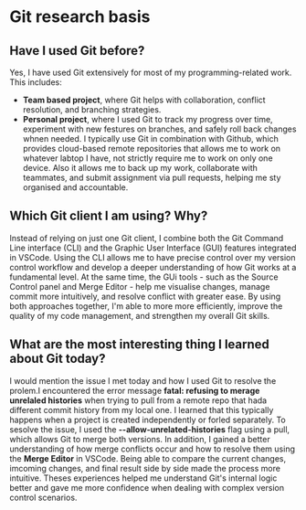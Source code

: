 # Git research basis

## Have I used Git before?

Yes, I have used Git extensively for most of my programming-related work. This includes:

- **Team based project**, where Git helps with collaboration, conflict resolution, and branching strategies.
- **Personal project**, where I used Git to track my progress over time, experiment with new festures on branches, and safely roll back changes whnen needed.
  I typically use Git in combination with Github, which provides cloud-based remote repositories that allows me to work on whatever labtop I have, not strictly require me to work on only one device. Also it allows me to back up my work, collaborate with teammates, and submit assignment via pull requests, helping me sty organised and accountable.

## Which Git client I am using? Why?

Instead of relying on just one Git client, I combine both the Git Command Line interface (CLI) and the Graphic User Interface (GUI) features integrated in VSCode. Using the CLI allows me to have precise control over my version control workflow and develop a deeper understanding of how Git works at a fundamental level. At the same time, the GUi tools - such as the Source Control panel and Merge Editor - help me visualise changes, manage commit more intuitively, and resolve conflict with greater ease. By using both approaches together, I'm able to more more efficiently, improve the quality of my code management, and strengthen my overall Git skills.

## What are the most interesting thing I learned about Git today?

I would mention the issue I met today and how I used Git to resolve the prolem.I encountered the error message **fatal: refusing to merage unrelaled histories** when trying to pull from a remote repo that hada different commit history from my local one. I learned that this typically happens when a project is created independently or forled separately. To sesolve the issue, I used the **--allow-unrelated-histories** flag using a pull, which allows Git to merge both versions.
In addition, I gained a better understanding of how merge conflicts occur and how to resolve them using the **Merge Editor** in VSCode. Being able to compare the current changes, imcoming changes, and final result side by side made the process more intuitive. Theses experiences helped me understand Git's internal logic better and gave me more confidence when dealing with complex version control scenarios.
